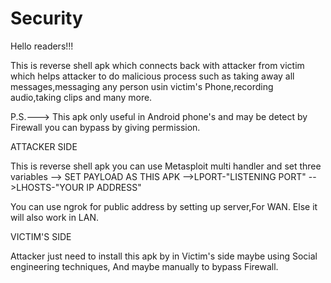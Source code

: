 # Security

Hello readers!!! 

This is reverse shell apk which connects back with attacker from victim which helps attacker to do malicious process such as taking away all messages,messaging any person usin victim's Phone,recording audio,taking clips and many more.

P.S.---> This apk only useful in Android phone's and may be detect by Firewall you can bypass by giving permission.

ATTACKER SIDE

This is reverse shell apk you can use Metasploit multi handler and set three variables
--> SET PAYLOAD AS THIS APK
-->LPORT-"LISTENING PORT"
-->LHOSTS-"YOUR IP ADDRESS"

You can use ngrok for public address by setting up server,For WAN. Else it will also work in LAN.


VICTIM'S SIDE 

Attacker just need to install this apk by in Victim's side maybe using Social engineering techniques, And maybe manually to bypass Firewall. 

